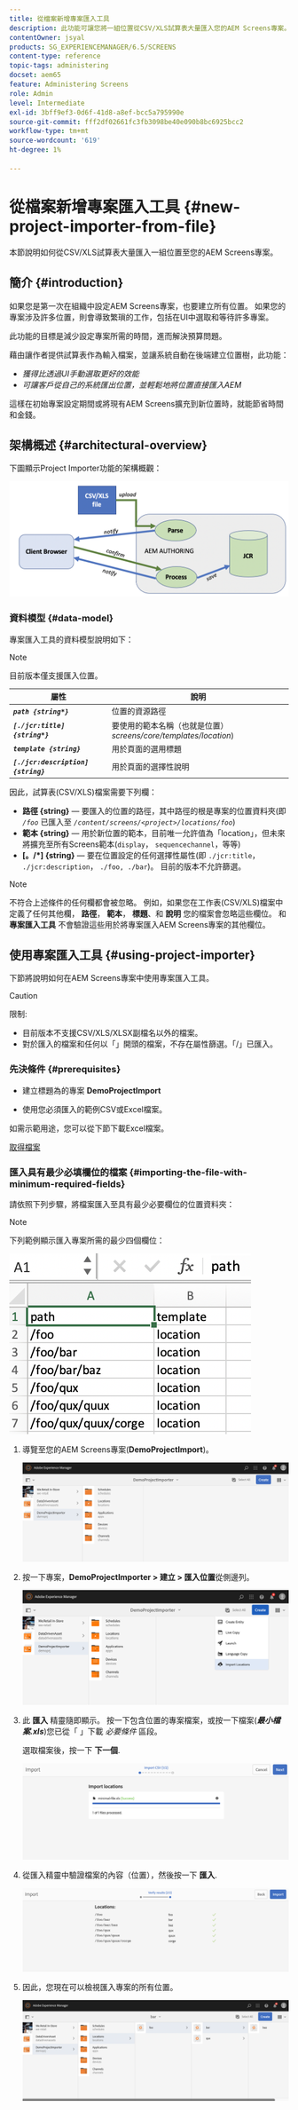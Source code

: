 ```yaml
---
title: 從檔案新增專案匯入工具
description: 此功能可讓您將一組位置從CSV/XLS試算表大量匯入您的AEM Screens專案。
contentOwner: jsyal
products: SG_EXPERIENCEMANAGER/6.5/SCREENS
content-type: reference
topic-tags: administering
docset: aem65
feature: Administering Screens
role: Admin
level: Intermediate
exl-id: 3bff9ef3-0d6f-41d8-a8ef-bcc5a795990e
source-git-commit: fff2df02661fc3fb3098be40e090b8bc6925bcc2
workflow-type: tm+mt
source-wordcount: '619'
ht-degree: 1%

---
```


# 從檔案新增專案匯入工具 {#new-project-importer-from-file}

本節說明如何從CSV/XLS試算表大量匯入一組位置至您的AEM Screens專案。

## 簡介 {#introduction}

如果您是第一次在組織中設定AEM Screens專案，也要建立所有位置。 如果您的專案涉及許多位置，則會導致繁瑣的工作，包括在UI中選取和等待許多專案。

此功能的目標是減少設定專案所需的時間，進而解決預算問題。

藉由讓作者提供試算表作為輸入檔案，並讓系統自動在後端建立位置樹，此功能：

* *獲得比透過UI手動選取更好的效能*
* *可讓客戶從自己的系統匯出位置，並輕鬆地將位置直接匯入AEM*

這樣在初始專案設定期間或將現有AEM Screens擴充到新位置時，就能節省時間和金錢。

## 架構概述 {#architectural-overview}

下圖顯示Project Importer功能的架構概觀：

![screen_shot_2019-05-14at20618pm](assets/screen_shot_2019-05-14at20618pm.png)

### 資料模型 {#data-model}

專案匯入工具的資料模型說明如下：

>[!NOTE]
>
>目前版本僅支援匯入位置。

| **屬性** | **說明** |
|---|---|
| ***`path {string*}`*** | 位置的資源路徑 |
| ***`[./jcr:title] {string*}`*** | 要使用的範本名稱（也就是位置） *screens/core/templates/location*) |
| ***`template {string}`*** | 用於頁面的選用標題 |
| ***`[./jcr:description] {string}`*** | 用於頁面的選擇性說明 |

因此，試算表(CSV/XLS)檔案需要下列欄：

* **路徑 {string}**  — 要匯入的位置的路徑，其中路徑的根是專案的位置資料夾(即 *`/foo`* 已匯入至 *`/content/screens/<project>/locations/foo`*)
* **範本 {string}**  — 用於新位置的範本，目前唯一允許值為「location」，但未來將擴充至所有Screens範本(`display`， `sequencechannel`，等等)
* **[。/*] {string}**  — 要在位置設定的任何選擇性屬性(即 `./jcr:title`， `./jcr:description`， `./foo, ./bar`)。 目前的版本不允許篩選。

>[!NOTE]
>
>不符合上述條件的任何欄都會被忽略。 例如，如果您在工作表(CSV/XLS)檔案中定義了任何其他欄， **路徑**， **範本**， **標題**、和 **說明** 您的檔案會忽略這些欄位。 和 **專案匯入工具** 不會驗證這些用於將專案匯入AEM Screens專案的其他欄位。

## 使用專案匯入工具 {#using-project-importer}

下節將說明如何在AEM Screens專案中使用專案匯入工具。

>[!CAUTION]
>
>限制:
>
>* 目前版本不支援CSV/XLS/XLSX副檔名以外的檔案。
>* 對於匯入的檔案和任何以「」開頭的檔案，不存在屬性篩選。「/」已匯入。
>

### 先決條件 {#prerequisites}

* 建立標題為的專案 **DemoProjectImport**

* 使用您必須匯入的範例CSV或Excel檔案。

如需示範用途，您可以從下節下載Excel檔案。

[取得檔案](assets/minimal-file.xls)

### 匯入具有最少必填欄位的檔案 {#importing-the-file-with-minimum-required-fields}

請依照下列步驟，將檔案匯入至具有最少必要欄位的位置資料夾：

>[!NOTE]
>
>下列範例顯示匯入專案所需的最少四個欄位：

![screen_shot_2019-05-14at21523pm](assets/screen_shot_2019-05-14at21523pm.png)

1. 導覽至您的AEM Screens專案(**DemoProjectImport**)。

   ![screen_shot_2019-05-12at52651am](assets/screen_shot_2019-05-12at52651am.png)

1. 按一下專案，**DemoProjectImporter **>** 建立 **>** 匯入位置**從側邊列。

   ![screen_shot_2019-05-12at52433am](assets/screen_shot_2019-05-12at52433am.png)

1. 此 **匯入** 精靈隨即顯示。 按一下包含位置的專案檔案，或按一下檔案(***最小檔案.xls***)您已從「 」下載 *必要條件* 區段。

   選取檔案後，按一下 **下一個**.

   ![screen_shot_2019-05-15at113718am](assets/screen_shot_2019-05-15at113718am.png)

1. 從匯入精靈中驗證檔案的內容（位置），然後按一下 **匯入**.

   ![screen_shot_2019-05-12at53131am](assets/screen_shot_2019-05-12at53131am.png)

1. 因此，您現在可以檢視匯入專案的所有位置。

   ![screen_shot_2019-05-12at53450am](assets/screen_shot_2019-05-12at53450am.png)
